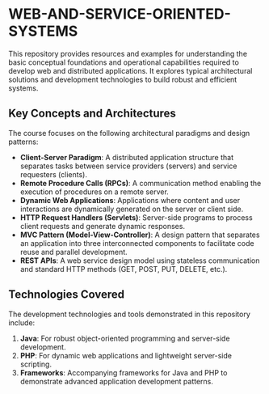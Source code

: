 # WEB-AND-SERVICE-ORIENTED-SYSTEMS

This repository provides resources and examples for understanding the basic conceptual foundations and operational capabilities required to develop web and distributed applications. It explores typical architectural solutions and development technologies to build robust and efficient systems.

## Key Concepts and Architectures

The course focuses on the following architectural paradigms and design patterns:

- **Client-Server Paradigm**: A distributed application structure that separates tasks between service providers (servers) and service requesters (clients).
- **Remote Procedure Calls (RPCs)**: A communication method enabling the execution of procedures on a remote server.
- **Dynamic Web Applications**: Applications where content and user interactions are dynamically generated on the server or client side.
- **HTTP Request Handlers (Servlets)**: Server-side programs to process client requests and generate dynamic responses.
- **MVC Pattern (Model-View-Controller)**: A design pattern that separates an application into three interconnected components to facilitate code reuse and parallel development.
- **REST APIs**: A web service design model using stateless communication and standard HTTP methods (GET, POST, PUT, DELETE, etc.).

## Technologies Covered

The development technologies and tools demonstrated in this repository include:

1. **Java**: For robust object-oriented programming and server-side development.
2. **PHP**: For dynamic web applications and lightweight server-side scripting.
3. **Frameworks**: Accompanying frameworks for Java and PHP to demonstrate advanced application development patterns.

